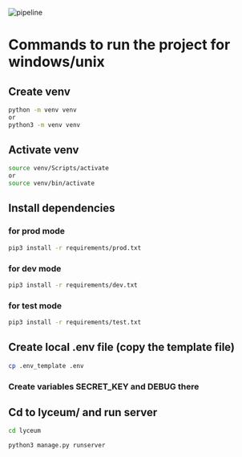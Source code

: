 ![pipeline](https://gitlab.crja72.ru/django/2024/autumn/course/students/169883-mishaveret-course-1187/badges/main/pipeline.svg)

# Commands to run the project for windows/unix 
 
## Create venv 
```bash
python -m venv venv
or
python3 -m venv venv
```

## Activate venv
```bash
source venv/Scripts/activate
or 
source venv/bin/activate
```

## Install dependencies
### for prod mode
```bash
pip3 install -r requirements/prod.txt
```
### for dev mode
```bash
pip3 install -r requirements/dev.txt
```
### for test mode
```bash
pip3 install -r requirements/test.txt
```

## Create local .env file (copy the template file)
```bash
cp .env_template .env
```
### Create variables SECRET_KEY and DEBUG there



## Cd to lyceum/ and run server
```bash
cd lyceum

python3 manage.py runserver
```
